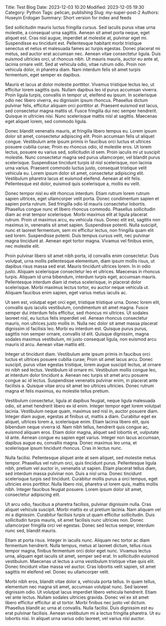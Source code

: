 Title: Test Blog
Date: 2023-12-03 10:20
Modified: 2023-12-05 19:30
Category: Python
Tags: pelican, publishing
Slug: my-super-post-2
Authors: Huseyin Erdogan
Summary: Short version for index and feeds

Sed sollicitudin mauris luctus fringilla cursus. Sed iaculis purus vitae urna molestie, a consequat urna sagittis. Aenean sit amet porta neque, eget aliquet est. Cras nisl augue, imperdiet at molestie at, pulvinar eget mi. Suspendisse eu tincidunt est. Pellentesque habitant morbi tristique senectus et netus et malesuada fames ac turpis egestas. Donec placerat mi metus, sed auctor erat accumsan nec. Aenean vitae consectetur ligula. Duis euismod ultricies orci, ut rhoncus nibh. Ut mauris mauris, auctor eu ante at, lacinia ornare velit. Sed at vehicula odio, vitae rutrum odio. Proin non vehicula dolor, in pharetra diam. Nam interdum felis sit amet turpis fermentum, eget semper ex dapibus.

Mauris et lacus at dolor molestie porttitor. Vivamus tristique lectus leo, ut efficitur lorem sagittis quis. Nullam dapibus leo id purus accumsan viverra. Proin ligula turpis, convallis in tempor ut, eleifend eu ipsum. In scelerisque odio nec libero viverra, eu dignissim ipsum rhoncus. Phasellus dictum pulvinar felis, efficitur aliquam orci porttitor at. Praesent euismod est lacus, sed consectetur magna mattis ut. Fusce fringilla dui nec semper hendrerit. Quisque in ultricies nisi. Nunc scelerisque mattis nisl at sagittis. Maecenas eget aliquet lorem, sed commodo ligula.

Donec blandit venenatis mauris, at fringilla libero tempus eu. Lorem ipsum dolor sit amet, consectetur adipiscing elit. Proin accumsan felis ut aliquet congue. Vestibulum ante ipsum primis in faucibus orci luctus et ultrices posuere cubilia curae; Proin eu rhoncus odio, id molestie eros. Ut lorem lectus, posuere eu varius sed, sollicitudin id sem. Proin iaculis mi ut suscipit molestie. Nunc consectetur magna sed purus ullamcorper, vel blandit purus scelerisque. Suspendisse tincidunt turpis id nisl scelerisque, non lacinia urna varius. Praesent commodo luctus justo, consequat tristique velit vehicula eu. Lorem ipsum dolor sit amet, consectetur adipiscing elit. Vestibulum pharetra lacus et euismod eleifend. Aenean at elit felis. Pellentesque est dolor, euismod quis scelerisque a, mollis eu velit.

Donec tempor nisl eu elit rhoncus interdum. Etiam rutrum lorem rutrum sapien ultrices, eget ullamcorper velit porta. Donec condimentum sapien et sapien porta rutrum. Sed fringilla odio id mauris consectetur lobortis. Phasellus congue nunc et libero rhoncus commodo. Phasellus sollicitudin diam ac erat tempor scelerisque. Morbi maximus elit at ligula placerat rutrum. Proin ut maximus arcu, eu vehicula risus. Donec elit est, sagittis non maximus in, venenatis sit amet sapien. Suspendisse potenti. Nulla suscipit, nunc et laoreet fermentum, sem mi efficitur lectus, non fringilla quam elit sed lorem. Suspendisse potenti. Duis tempus cursus velit, nec pulvinar magna tincidunt at. Aenean eget tortor magna. Vivamus vel finibus enim, nec molestie elit.

Proin pulvinar libero sit amet nibh porta, id convallis enim consectetur. Duis volutpat, urna mollis pellentesque elementum, diam ipsum mollis risus, ut dapibus risus massa sed erat. Mauris tincidunt ultrices lorem. In in odio justo. Aliquam scelerisque consectetur leo et ultrices. Maecenas in rhoncus turpis. Aliquam id urna bibendum, interdum turpis eget, accumsan mauris. Pellentesque interdum diam id metus scelerisque, in placerat dolor scelerisque. Morbi maximus lectus tortor, eu auctor neque vehicula ut. Aliquam faucibus enim sapien, eget varius metus iaculis ac.

Ut sem est, volutpat eget orci eget, tristique tristique urna. Donec lorem elit, convallis quis iaculis vestibulum, condimentum sit amet magna. Fusce semper dui interdum felis efficitur, sed rhoncus mi ultrices. Ut sodales laoreet nisl, eu luctus felis imperdiet vel. Aenean rhoncus consectetur mauris, non ultrices justo mollis in. Nulla nec dolor sit amet massa placerat dignissim id facilisis leo. Morbi eu interdum est. Quisque purus purus, sagittis non semper ornare, convallis id elit. Quisque dignissim, magna sodales maximus vestibulum, mi justo consequat ligula, non euismod arcu mauris id arcu. Aenean vitae mattis elit.

Integer ut tincidunt diam. Vestibulum ante ipsum primis in faucibus orci luctus et ultrices posuere cubilia curae; Proin sit amet lacus arcu. Donec suscipit, purus vitae egestas tristique, lorem augue suscipit lectus, at ornare mi nibh sed lectus. Vestibulum id ornare mi. Vestibulum mollis congue leo, at interdum dolor tincidunt a. Aenean nec turpis sit amet arcu posuere congue ac id lectus. Suspendisse venenatis pulvinar enim, in placerat ante facilisis a. Quisque vitae arcu sit amet leo ultrices ultricies. Donec rutrum magna et felis maximus, eu molestie tellus pretium.

Vestibulum consectetur, ligula at dapibus feugiat, neque ligula malesuada odio, sit amet hendrerit libero ex id enim. Integer tempor eget lorem volutpat lacinia. Vestibulum neque quam, maximus sed nisl in, auctor posuere diam. Integer diam augue, egestas at finibus ut, mattis a diam. Curabitur eget ex aliquet, ultrices lorem a, scelerisque enim. Etiam lacinia libero elit, quis bibendum neque viverra id. Nam nibh tellus, hendrerit quis congue ac, euismod aliquam eros. Etiam dolor magna, aliquet sed lobortis et, vulputate id ante. Aenean congue eu sapien eget varius. Integer non lacus accumsan, dapibus augue eu, convallis magna. Donec maximus leo urna, et scelerisque ipsum tincidunt rhoncus. Cras in lectus nunc.

Nulla facilisi. Pellentesque aliquet ante at sem aliquet, sed molestie metus tempor. Phasellus vel rutrum orci, quis tincidunt purus. Pellentesque ligula nibh, pretium vel auctor in, venenatis ut sapien. Etiam placerat tellus diam, sed interdum massa pulvinar non. Duis a nisl urna. Donec tincidunt scelerisque turpis sed tincidunt. Curabitur mollis purus a orci tempus, eget ultricies eros porttitor. Nulla libero nisi, pharetra ut lorem quis, mattis mollis nibh. Integer faucibus feugiat posuere. Lorem ipsum dolor sit amet, consectetur adipiscing elit.

Ut arcu odio, faucibus a pharetra facilisis, pulvinar dignissim nulla. Cras aliquet vehicula suscipit. Morbi mattis ex ut pretium lacinia. Nam aliquam vel mi a dignissim. Curabitur facilisis turpis ut quam efficitur sollicitudin. Duis sollicitudin turpis mauris, sit amet facilisis nunc ultricies non. Donec ullamcorper fringilla orci vel egestas. Donec sed lectus semper, interdum nunc sed, blandit mauris.

Etiam at porta risus. Integer in iaculis nunc. Aliquam nec tortor ac diam fermentum hendrerit. Nulla tempus, metus at laoreet dictum, tellus risus tempor magna, finibus fermentum orci dolor eget nunc. Vivamus lectus urna, aliquam eget iaculis sit amet, semper sed erat. In sollicitudin euismod vestibulum. Maecenas ut lectus a urna vestibulum tristique vitae quis elit. Donec tincidunt vitae massa vel auctor. Cras lobortis velit sapien, sit amet sagittis mi eleifend vel. Donec eu ullamcorper velit.

Morbi nibh eros, blandit vitae dolor a, vehicula porta tellus. In quam tellus, elementum nec magna sit amet, accumsan volutpat nunc. Sed laoreet dignissim odio. Ut volutpat lacus imperdiet libero vehicula hendrerit. Etiam vel ante lectus. Nullam sodales ultricies gravida. Donec vel ex sit amet libero efficitur efficitur at ut tortor. Morbi finibus nec justo vel dictum. Phasellus blandit ac urna at convallis. Nulla facilisi. Duis dignissim est eu erat pulvinar facilisis. Aenean vestibulum mi a lectus fringilla pharetra. Ut eu lobortis nisi. In aliquet urna varius odio laoreet, vel varius nisl auctor.